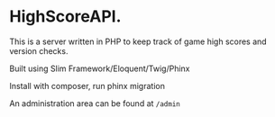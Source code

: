 HighScoreAPI.
===================
This is a server written in PHP to keep track of game high scores and version checks.

Built using Slim Framework/Eloquent/Twig/Phinx

Install with composer, run phinx migration

An administration area can be found at `/admin`
